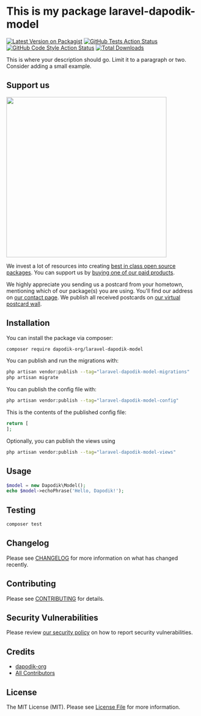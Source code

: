 # This is my package laravel-dapodik-model

[![Latest Version on Packagist](https://img.shields.io/packagist/v/dapodik-org/laravel-dapodik-model.svg?style=flat-square)](https://packagist.org/packages/dapodik-org/laravel-dapodik-model)
[![GitHub Tests Action Status](https://img.shields.io/github/actions/workflow/status/dapodik-org/laravel-dapodik-model/run-tests.yml?branch=main&label=tests&style=flat-square)](https://github.com/dapodik-org/laravel-dapodik-model/actions?query=workflow%3Arun-tests+branch%3Amain)
[![GitHub Code Style Action Status](https://img.shields.io/github/actions/workflow/status/dapodik-org/laravel-dapodik-model/fix-php-code-style-issues.yml?branch=main&label=code%20style&style=flat-square)](https://github.com/dapodik-org/laravel-dapodik-model/actions?query=workflow%3A"Fix+PHP+code+style+issues"+branch%3Amain)
[![Total Downloads](https://img.shields.io/packagist/dt/dapodik-org/laravel-dapodik-model.svg?style=flat-square)](https://packagist.org/packages/dapodik-org/laravel-dapodik-model)

This is where your description should go. Limit it to a paragraph or two. Consider adding a small example.

## Support us

[<img src="https://github-ads.s3.eu-central-1.amazonaws.com/laravel-dapodik-model.jpg?t=1" width="419px" />](https://spatie.be/github-ad-click/laravel-dapodik-model)

We invest a lot of resources into creating [best in class open source packages](https://spatie.be/open-source). You can support us by [buying one of our paid products](https://spatie.be/open-source/support-us).

We highly appreciate you sending us a postcard from your hometown, mentioning which of our package(s) you are using. You'll find our address on [our contact page](https://spatie.be/about-us). We publish all received postcards on [our virtual postcard wall](https://spatie.be/open-source/postcards).

## Installation

You can install the package via composer:

```bash
composer require dapodik-org/laravel-dapodik-model
```

You can publish and run the migrations with:

```bash
php artisan vendor:publish --tag="laravel-dapodik-model-migrations"
php artisan migrate
```

You can publish the config file with:

```bash
php artisan vendor:publish --tag="laravel-dapodik-model-config"
```

This is the contents of the published config file:

```php
return [
];
```

Optionally, you can publish the views using

```bash
php artisan vendor:publish --tag="laravel-dapodik-model-views"
```

## Usage

```php
$model = new Dapodik\Model();
echo $model->echoPhrase('Hello, Dapodik!');
```

## Testing

```bash
composer test
```

## Changelog

Please see [CHANGELOG](CHANGELOG.md) for more information on what has changed recently.

## Contributing

Please see [CONTRIBUTING](CONTRIBUTING.md) for details.

## Security Vulnerabilities

Please review [our security policy](../../security/policy) on how to report security vulnerabilities.

## Credits

- [dapodik-org](https://github.com/dapodik-org)
- [All Contributors](../../contributors)

## License

The MIT License (MIT). Please see [License File](LICENSE.md) for more information.
